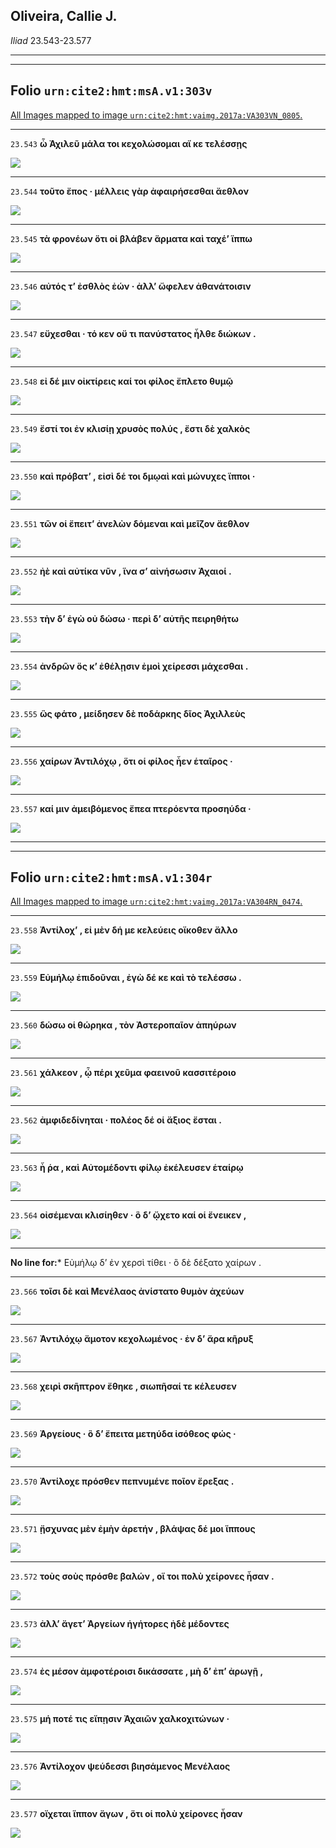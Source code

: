 ## Oliveira, Callie J.

*Iliad* 23.543-23.577

---

---

## **Folio `urn:cite2:hmt:msA.v1:303v`**



[All Images mapped to image `urn:cite2:hmt:vaimg.2017a:VA303VN_0805`.](http://www.homermultitext.org/ict2/index.html?urn=urn:cite2:hmt:vaimg.2017a:VA303VN_0805@0.4825,0.4470,0.4350,0.02172&urn=urn:cite2:hmt:vaimg.2017a:VA303VN_0805@0.4871,0.4635,0.3869,0.02324&urn=urn:cite2:hmt:vaimg.2017a:VA303VN_0805@0.4888,0.4809,0.4132,0.02586&urn=urn:cite2:hmt:vaimg.2017a:VA303VN_0805@0.4928,0.5028,0.3740,0.02089&urn=urn:cite2:hmt:vaimg.2017a:VA303VN_0805@0.4941,0.5230,0.4007,0.02254&urn=urn:cite2:hmt:vaimg.2017a:VA303VN_0805@0.4956,0.5387,0.3931,0.02172&urn=urn:cite2:hmt:vaimg.2017a:VA303VN_0805@0.4915,0.5560,0.3961,0.02476&urn=urn:cite2:hmt:vaimg.2017a:VA303VN_0805@0.4926,0.5759,0.4011,0.02213&urn=urn:cite2:hmt:vaimg.2017a:VA303VN_0805@0.4770,0.5970,0.4311,0.02365&urn=urn:cite2:hmt:vaimg.2017a:VA303VN_0805@0.4775,0.6183,0.4053,0.02213&urn=urn:cite2:hmt:vaimg.2017a:VA303VN_0805@0.4849,0.6364,0.3852,0.02407&urn=urn:cite2:hmt:vaimg.2017a:VA303VN_0805@0.4915,0.6555,0.3847,0.02213&urn=urn:cite2:hmt:vaimg.2017a:VA303VN_0805@0.4803,0.6715,0.4068,0.02863&urn=urn:cite2:hmt:vaimg.2017a:VA303VN_0805@0.4840,0.6932,0.4003,0.02324&urn=urn:cite2:hmt:vaimg.2017a:VA303VN_0805@0.4869,0.7084,0.4234,0.03458)

---- 

 `23.543`  **ὦ Ἀχιλεῦ μάλα τοι κεχολώσομαι αἴ κε τελέσσῃς** 

 <a href="http://www.homermultitext.org/ict2/index.html?urn=urn:cite2:hmt:vaimg.2017a:VA303VN_0805@0.4825,0.4470,0.4350,0.02172"><img src="http://beta.hpcc.uh.edu/scs/image/500/500/urn:cite2:hmt:vaimg.2017a:VA303VN_0805@0.4825,0.4470,0.4350,0.02172"/></a> 

---- 

 `23.544`  **τοῦτο ἔπος · μέλλεις γὰρ ἀφαιρήσεσθαι ἄεθλον** 

 <a href="http://www.homermultitext.org/ict2/index.html?urn=urn:cite2:hmt:vaimg.2017a:VA303VN_0805@0.4871,0.4635,0.3869,0.02324"><img src="http://beta.hpcc.uh.edu/scs/image/500/500/urn:cite2:hmt:vaimg.2017a:VA303VN_0805@0.4871,0.4635,0.3869,0.02324"/></a> 

---- 

 `23.545`  **τὰ φρονέων ὅτι οἱ βλάβεν ἅρματα καὶ ταχέʼ ἵππω** 

 <a href="http://www.homermultitext.org/ict2/index.html?urn=urn:cite2:hmt:vaimg.2017a:VA303VN_0805@0.4888,0.4809,0.4132,0.02586"><img src="http://beta.hpcc.uh.edu/scs/image/500/500/urn:cite2:hmt:vaimg.2017a:VA303VN_0805@0.4888,0.4809,0.4132,0.02586"/></a> 

---- 

 `23.546`  **αὐτός τʼ ἐσθλὸς ἐών · ἀλλʼ ὤφελεν ἀθανάτοισιν** 

 <a href="http://www.homermultitext.org/ict2/index.html?urn=urn:cite2:hmt:vaimg.2017a:VA303VN_0805@0.4928,0.5028,0.3740,0.02089"><img src="http://beta.hpcc.uh.edu/scs/image/500/500/urn:cite2:hmt:vaimg.2017a:VA303VN_0805@0.4928,0.5028,0.3740,0.02089"/></a> 

---- 

 `23.547`  **εὔχεσθαι · τό κεν οὔ τι πανύστατος ἦλθε διώκων .** 

 <a href="http://www.homermultitext.org/ict2/index.html?urn=urn:cite2:hmt:vaimg.2017a:VA303VN_0805@0.4941,0.5230,0.4007,0.02254"><img src="http://beta.hpcc.uh.edu/scs/image/500/500/urn:cite2:hmt:vaimg.2017a:VA303VN_0805@0.4941,0.5230,0.4007,0.02254"/></a> 

---- 

 `23.548`  **εἰ δέ μιν οἰκτίρεις καί τοι φίλος ἔπλετο θυμῷ** 

 <a href="http://www.homermultitext.org/ict2/index.html?urn=urn:cite2:hmt:vaimg.2017a:VA303VN_0805@0.4956,0.5387,0.3931,0.02172"><img src="http://beta.hpcc.uh.edu/scs/image/500/500/urn:cite2:hmt:vaimg.2017a:VA303VN_0805@0.4956,0.5387,0.3931,0.02172"/></a> 

---- 

 `23.549`  **ἔστί τοι ἐν κλισίῃ χρυσὸς πολύς , ἔστι δὲ χαλκὸς** 

 <a href="http://www.homermultitext.org/ict2/index.html?urn=urn:cite2:hmt:vaimg.2017a:VA303VN_0805@0.4915,0.5560,0.3961,0.02476"><img src="http://beta.hpcc.uh.edu/scs/image/500/500/urn:cite2:hmt:vaimg.2017a:VA303VN_0805@0.4915,0.5560,0.3961,0.02476"/></a> 

---- 

 `23.550`  **καὶ πρόβατʼ , εἰσὶ δέ τοι δμῳαὶ καὶ μώνυχες ἵπποι ·** 

 <a href="http://www.homermultitext.org/ict2/index.html?urn=urn:cite2:hmt:vaimg.2017a:VA303VN_0805@0.4926,0.5759,0.4011,0.02213"><img src="http://beta.hpcc.uh.edu/scs/image/500/500/urn:cite2:hmt:vaimg.2017a:VA303VN_0805@0.4926,0.5759,0.4011,0.02213"/></a> 

---- 

 `23.551`  **τῶν οἱ ἔπειτʼ ἀνελὼν δόμεναι καὶ μεῖζον ἄεθλον** 

 <a href="http://www.homermultitext.org/ict2/index.html?urn=urn:cite2:hmt:vaimg.2017a:VA303VN_0805@0.4770,0.5970,0.4311,0.02365"><img src="http://beta.hpcc.uh.edu/scs/image/500/500/urn:cite2:hmt:vaimg.2017a:VA303VN_0805@0.4770,0.5970,0.4311,0.02365"/></a> 

---- 

 `23.552`  **ἠὲ καὶ αὐτίκα νῦν , ἵνα σʼ αἰνήσωσιν Ἀχαιοί .** 

 <a href="http://www.homermultitext.org/ict2/index.html?urn=urn:cite2:hmt:vaimg.2017a:VA303VN_0805@0.4775,0.6183,0.4053,0.02213"><img src="http://beta.hpcc.uh.edu/scs/image/500/500/urn:cite2:hmt:vaimg.2017a:VA303VN_0805@0.4775,0.6183,0.4053,0.02213"/></a> 

---- 

 `23.553`  **τὴν δʼ ἐγὼ οὐ δώσω · περὶ δʼ αὐτῆς πειρηθήτω** 

 <a href="http://www.homermultitext.org/ict2/index.html?urn=urn:cite2:hmt:vaimg.2017a:VA303VN_0805@0.4849,0.6364,0.3852,0.02407"><img src="http://beta.hpcc.uh.edu/scs/image/500/500/urn:cite2:hmt:vaimg.2017a:VA303VN_0805@0.4849,0.6364,0.3852,0.02407"/></a> 

---- 

 `23.554`  **ἀνδρῶν ὅς κʼ ἐθέλῃσιν ἐμοὶ χείρεσσι μάχεσθαι .** 

 <a href="http://www.homermultitext.org/ict2/index.html?urn=urn:cite2:hmt:vaimg.2017a:VA303VN_0805@0.4915,0.6555,0.3847,0.02213"><img src="http://beta.hpcc.uh.edu/scs/image/500/500/urn:cite2:hmt:vaimg.2017a:VA303VN_0805@0.4915,0.6555,0.3847,0.02213"/></a> 

---- 

 `23.555`  **ὣς φάτο , μείδησεν δὲ ποδάρκης δῖος Ἀχιλλεὺς** 

 <a href="http://www.homermultitext.org/ict2/index.html?urn=urn:cite2:hmt:vaimg.2017a:VA303VN_0805@0.4803,0.6715,0.4068,0.02863"><img src="http://beta.hpcc.uh.edu/scs/image/500/500/urn:cite2:hmt:vaimg.2017a:VA303VN_0805@0.4803,0.6715,0.4068,0.02863"/></a> 

---- 

 `23.556`  **χαίρων Ἀντιλόχῳ , ὅτι οἱ φίλος ἦεν ἑταῖρος ·** 

 <a href="http://www.homermultitext.org/ict2/index.html?urn=urn:cite2:hmt:vaimg.2017a:VA303VN_0805@0.4840,0.6932,0.4003,0.02324"><img src="http://beta.hpcc.uh.edu/scs/image/500/500/urn:cite2:hmt:vaimg.2017a:VA303VN_0805@0.4840,0.6932,0.4003,0.02324"/></a> 

---- 

 `23.557`  **καί μιν ἀμειβόμενος ἔπεα πτερόεντα προσηύδα ·** 

 <a href="http://www.homermultitext.org/ict2/index.html?urn=urn:cite2:hmt:vaimg.2017a:VA303VN_0805@0.4869,0.7084,0.4234,0.03458"><img src="http://beta.hpcc.uh.edu/scs/image/500/500/urn:cite2:hmt:vaimg.2017a:VA303VN_0805@0.4869,0.7084,0.4234,0.03458"/></a> 

---

---

## **Folio `urn:cite2:hmt:msA.v1:304r`**



[All Images mapped to image `urn:cite2:hmt:vaimg.2017a:VA304RN_0474`.](http://www.homermultitext.org/ict2/index.html?urn=urn:cite2:hmt:vaimg.2017a:VA304RN_0474@0.2238,0.2158,0.3880,0.02337&urn=urn:cite2:hmt:vaimg.2017a:VA304RN_0474@0.2264,0.2382,0.3852,0.02752&urn=urn:cite2:hmt:vaimg.2017a:VA304RN_0474@0.2216,0.2638,0.3961,0.01895&urn=urn:cite2:hmt:vaimg.2017a:VA304RN_0474@0.2203,0.2819,0.3762,0.02337&urn=urn:cite2:hmt:vaimg.2017a:VA304RN_0474@0.2144,0.2985,0.3522,0.02434&urn=urn:cite2:hmt:vaimg.2017a:VA304RN_0474@0.2155,0.3166,0.3769,0.02296&urn=urn:cite2:hmt:vaimg.2017a:VA304RN_0474@0.2203,0.3382,0.3908,0.02254&urn=urn:cite2:hmt:vaimg.2017a:VA304RN_0474@0.2174,0.3575,0.3703,0.02254&urn=urn:cite2:hmt:vaimg.2017a:VA304RN_0474@0.2211,0.3773,0.4014,0.02573&urn=urn:cite2:hmt:vaimg.2017a:VA304RN_0474@0.2150,0.3963,0.3836,0.02573&urn=urn:cite2:hmt:vaimg.2017a:VA304RN_0474@0.2155,0.4138,0.3979,0.02393&urn=urn:cite2:hmt:vaimg.2017a:VA304RN_0474@0.2150,0.4318,0.4003,0.02614&urn=urn:cite2:hmt:vaimg.2017a:VA304RN_0474@0.2235,0.4539,0.3996,0.02075&urn=urn:cite2:hmt:vaimg.2017a:VA304RN_0474@0.2174,0.4747,0.4081,0.02116&urn=urn:cite2:hmt:vaimg.2017a:VA304RN_0474@0.2179,0.4936,0.3522,0.02116&urn=urn:cite2:hmt:vaimg.2017a:VA304RN_0474@0.2194,0.5090,0.3911,0.02213&urn=urn:cite2:hmt:vaimg.2017a:VA304RN_0474@0.2172,0.5306,0.3773,0.01950&urn=urn:cite2:hmt:vaimg.2017a:VA304RN_0474@0.2187,0.5506,0.3543,0.01784&urn=urn:cite2:hmt:vaimg.2017a:VA304RN_0474@0.2172,0.5653,0.3716,0.02379)

---- 

 `23.558`  **Ἀντίλοχʼ , εἰ μὲν δή με κελεύεις οἴκοθεν ἄλλο** 

 <a href="http://www.homermultitext.org/ict2/index.html?urn=urn:cite2:hmt:vaimg.2017a:VA304RN_0474@0.2238,0.2158,0.3880,0.02337"><img src="http://beta.hpcc.uh.edu/scs/image/500/500/urn:cite2:hmt:vaimg.2017a:VA304RN_0474@0.2238,0.2158,0.3880,0.02337"/></a> 

---- 

 `23.559`  **Εὐμήλῳ ἐπιδοῦναι , ἐγὼ δέ κε καὶ τὸ τελέσσω .** 

 <a href="http://www.homermultitext.org/ict2/index.html?urn=urn:cite2:hmt:vaimg.2017a:VA304RN_0474@0.2264,0.2382,0.3852,0.02752"><img src="http://beta.hpcc.uh.edu/scs/image/500/500/urn:cite2:hmt:vaimg.2017a:VA304RN_0474@0.2264,0.2382,0.3852,0.02752"/></a> 

---- 

 `23.560`  **δώσω οἱ θώρηκα , τὸν Ἀστεροπαῖον ἀπηύρων** 

 <a href="http://www.homermultitext.org/ict2/index.html?urn=urn:cite2:hmt:vaimg.2017a:VA304RN_0474@0.2216,0.2638,0.3961,0.01895"><img src="http://beta.hpcc.uh.edu/scs/image/500/500/urn:cite2:hmt:vaimg.2017a:VA304RN_0474@0.2216,0.2638,0.3961,0.01895"/></a> 

---- 

 `23.561`  **χάλκεον , ᾧ πέρι χεῦμα φαεινοῦ κασσιτέροιο** 

 <a href="http://www.homermultitext.org/ict2/index.html?urn=urn:cite2:hmt:vaimg.2017a:VA304RN_0474@0.2203,0.2819,0.3762,0.02337"><img src="http://beta.hpcc.uh.edu/scs/image/500/500/urn:cite2:hmt:vaimg.2017a:VA304RN_0474@0.2203,0.2819,0.3762,0.02337"/></a> 

---- 

 `23.562`  **ἀμφιδεδίνηται · πολέος δέ οἱ ἄξιος ἔσται .** 

 <a href="http://www.homermultitext.org/ict2/index.html?urn=urn:cite2:hmt:vaimg.2017a:VA304RN_0474@0.2144,0.2985,0.3522,0.02434"><img src="http://beta.hpcc.uh.edu/scs/image/500/500/urn:cite2:hmt:vaimg.2017a:VA304RN_0474@0.2144,0.2985,0.3522,0.02434"/></a> 

---- 

 `23.563`  **ἦ ῥα , καὶ Αὐτομέδοντι φίλῳ ἐκέλευσεν ἑταίρῳ** 

 <a href="http://www.homermultitext.org/ict2/index.html?urn=urn:cite2:hmt:vaimg.2017a:VA304RN_0474@0.2155,0.3166,0.3769,0.02296"><img src="http://beta.hpcc.uh.edu/scs/image/500/500/urn:cite2:hmt:vaimg.2017a:VA304RN_0474@0.2155,0.3166,0.3769,0.02296"/></a> 

---- 

 `23.564`  **οἰσέμεναι κλισίηθεν · ὃ δʼ ᾤχετο καί οἱ ἔνεικεν ,** 

 <a href="http://www.homermultitext.org/ict2/index.html?urn=urn:cite2:hmt:vaimg.2017a:VA304RN_0474@0.2203,0.3382,0.3908,0.02254"><img src="http://beta.hpcc.uh.edu/scs/image/500/500/urn:cite2:hmt:vaimg.2017a:VA304RN_0474@0.2203,0.3382,0.3908,0.02254"/></a> 

--- 

 **No line for:*** Εὐμήλῳ δʼ ἐν χερσὶ τίθει · ὃ δὲ δέξατο χαίρων .

---- 

 `23.566`  **τοῖσι δὲ καὶ Μενέλαος ἀνίστατο θυμὸν ἀχεύων** 

 <a href="http://www.homermultitext.org/ict2/index.html?urn=urn:cite2:hmt:vaimg.2017a:VA304RN_0474@0.2174,0.3575,0.3703,0.02254"><img src="http://beta.hpcc.uh.edu/scs/image/500/500/urn:cite2:hmt:vaimg.2017a:VA304RN_0474@0.2174,0.3575,0.3703,0.02254"/></a> 

---- 

 `23.567`  **Ἀντιλόχῳ ἄμοτον κεχολωμένος · ἐν δʼ ἄρα κῆρυξ** 

 <a href="http://www.homermultitext.org/ict2/index.html?urn=urn:cite2:hmt:vaimg.2017a:VA304RN_0474@0.2211,0.3773,0.4014,0.02573"><img src="http://beta.hpcc.uh.edu/scs/image/500/500/urn:cite2:hmt:vaimg.2017a:VA304RN_0474@0.2211,0.3773,0.4014,0.02573"/></a> 

---- 

 `23.568`  **χειρὶ σκῆπτρον ἔθηκε , σιωπῆσαί τε κέλευσεν** 

 <a href="http://www.homermultitext.org/ict2/index.html?urn=urn:cite2:hmt:vaimg.2017a:VA304RN_0474@0.2150,0.3963,0.3836,0.02573"><img src="http://beta.hpcc.uh.edu/scs/image/500/500/urn:cite2:hmt:vaimg.2017a:VA304RN_0474@0.2150,0.3963,0.3836,0.02573"/></a> 

---- 

 `23.569`  **Ἀργείους · ὃ δʼ ἔπειτα μετηύδα ἰσόθεος φώς ·** 

 <a href="http://www.homermultitext.org/ict2/index.html?urn=urn:cite2:hmt:vaimg.2017a:VA304RN_0474@0.2155,0.4138,0.3979,0.02393"><img src="http://beta.hpcc.uh.edu/scs/image/500/500/urn:cite2:hmt:vaimg.2017a:VA304RN_0474@0.2155,0.4138,0.3979,0.02393"/></a> 

---- 

 `23.570`  **Ἀντίλοχε πρόσθεν πεπνυμένε ποῖον ἔρεξας .** 

 <a href="http://www.homermultitext.org/ict2/index.html?urn=urn:cite2:hmt:vaimg.2017a:VA304RN_0474@0.2150,0.4318,0.4003,0.02614"><img src="http://beta.hpcc.uh.edu/scs/image/500/500/urn:cite2:hmt:vaimg.2017a:VA304RN_0474@0.2150,0.4318,0.4003,0.02614"/></a> 

---- 

 `23.571`  **ᾔσχυνας μὲν ἐμὴν ἀρετήν , βλάψας δέ μοι ἵππους** 

 <a href="http://www.homermultitext.org/ict2/index.html?urn=urn:cite2:hmt:vaimg.2017a:VA304RN_0474@0.2235,0.4539,0.3996,0.02075"><img src="http://beta.hpcc.uh.edu/scs/image/500/500/urn:cite2:hmt:vaimg.2017a:VA304RN_0474@0.2235,0.4539,0.3996,0.02075"/></a> 

---- 

 `23.572`  **τοὺς σοὺς πρόσθε βαλών , οἵ τοι πολὺ χείρονες ἦσαν .** 

 <a href="http://www.homermultitext.org/ict2/index.html?urn=urn:cite2:hmt:vaimg.2017a:VA304RN_0474@0.2174,0.4747,0.4081,0.02116"><img src="http://beta.hpcc.uh.edu/scs/image/500/500/urn:cite2:hmt:vaimg.2017a:VA304RN_0474@0.2174,0.4747,0.4081,0.02116"/></a> 

---- 

 `23.573`  **ἀλλʼ ἄγετʼ Ἀργείων ἡγήτορες ἠδὲ μέδοντες** 

 <a href="http://www.homermultitext.org/ict2/index.html?urn=urn:cite2:hmt:vaimg.2017a:VA304RN_0474@0.2179,0.4936,0.3522,0.02116"><img src="http://beta.hpcc.uh.edu/scs/image/500/500/urn:cite2:hmt:vaimg.2017a:VA304RN_0474@0.2179,0.4936,0.3522,0.02116"/></a> 

---- 

 `23.574`  **ἐς μέσον ἀμφοτέροισι δικάσσατε , μὴ δʼ ἐπʼ ἀρωγῇ ,** 

 <a href="http://www.homermultitext.org/ict2/index.html?urn=urn:cite2:hmt:vaimg.2017a:VA304RN_0474@0.2194,0.5090,0.3911,0.02213"><img src="http://beta.hpcc.uh.edu/scs/image/500/500/urn:cite2:hmt:vaimg.2017a:VA304RN_0474@0.2194,0.5090,0.3911,0.02213"/></a> 

---- 

 `23.575`  **μή ποτέ τις εἴπῃσιν Ἀχαιῶν χαλκοχιτώνων ·** 

 <a href="http://www.homermultitext.org/ict2/index.html?urn=urn:cite2:hmt:vaimg.2017a:VA304RN_0474@0.2172,0.5306,0.3773,0.01950"><img src="http://beta.hpcc.uh.edu/scs/image/500/500/urn:cite2:hmt:vaimg.2017a:VA304RN_0474@0.2172,0.5306,0.3773,0.01950"/></a> 

---- 

 `23.576`  **Ἀντίλοχον ψεύδεσσι βιησάμενος Μενέλαος** 

 <a href="http://www.homermultitext.org/ict2/index.html?urn=urn:cite2:hmt:vaimg.2017a:VA304RN_0474@0.2187,0.5506,0.3543,0.01784"><img src="http://beta.hpcc.uh.edu/scs/image/500/500/urn:cite2:hmt:vaimg.2017a:VA304RN_0474@0.2187,0.5506,0.3543,0.01784"/></a> 

---- 

 `23.577`  **οἴχεται ἵππον ἄγων , ὅτι οἱ πολὺ χείρονες ἦσαν** 

 <a href="http://www.homermultitext.org/ict2/index.html?urn=urn:cite2:hmt:vaimg.2017a:VA304RN_0474@0.2172,0.5653,0.3716,0.02379"><img src="http://beta.hpcc.uh.edu/scs/image/500/500/urn:cite2:hmt:vaimg.2017a:VA304RN_0474@0.2172,0.5653,0.3716,0.02379"/></a> 